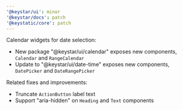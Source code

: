 ```yaml
---
'@keystar/ui': minor
'@keystar/docs': patch
'@keystatic/core': patch
---
```


Calendar widgets for date selection:

- New package "@keystar/ui/calendar" exposes new components, `Calendar` and `RangeCalendar`
- Update to "@keystar/ui/date-time" exposes new components, `DatePicker` and `DateRangePicker`

Related fixes and improvements:

- Truncate `ActionButton` label text
- Support "aria-hidden" on `Heading` and `Text` components
